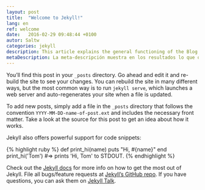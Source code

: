 ```yaml
---
layout: post
title:  "Welcome to Jekyll!"
lang: en
ref: welcome
date:   2016-02-29 09:48:44 +0100
autor: Saltw
categories: jekyll
description: This article explains the general functioning of the Blog and how to start publishing your articles on your website, as well as the links to the general documentation and the help pages.
metaDescription: La meta-descripción muestra en los resultados lo que ofreces y da motivos al usuario para visitar tu página. Haz este texto persuasivo, sin falsear ni exagerar.
---
```


You’ll find this post in your `_posts` directory. Go ahead and edit it and re-build the site to see your changes. You can rebuild the site in many different ways, but the most common way is to run `jekyll serve`, which launches a web server and auto-regenerates your site when a file is updated.

To add new posts, simply add a file in the `_posts` directory that follows the convention `YYYY-MM-DD-name-of-post.ext` and includes the necessary front matter. Take a look at the source for this post to get an idea about how it works.

Jekyll also offers powerful support for code snippets:

{% highlight ruby %}
def print_hi(name)
  puts "Hi, #{name}"
end
print_hi('Tom')
#=> prints 'Hi, Tom' to STDOUT.
{% endhighlight %}

Check out the [Jekyll docs][jekyll-docs] for more info on how to get the most out of Jekyll. File all bugs/feature requests at [Jekyll’s GitHub repo][jekyll-gh]. If you have questions, you can ask them on [Jekyll Talk][jekyll-talk].

[jekyll-docs]: http://jekyllrb.com/docs/home
[jekyll-gh]:   https://github.com/jekyll/jekyll
[jekyll-talk]: https://talk.jekyllrb.com/
